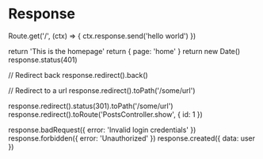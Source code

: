 # Response

Route.get('/', (ctx) => {
  ctx.response.send('hello world')
})

return 'This is the homepage'
return { page: 'home' }
return new Date()
response.status(401)

// Redirect back
response.redirect().back()

// Redirect to a url
response.redirect().toPath('/some/url')

response.redirect().status(301).toPath('/some/url')
response.redirect().toRoute('PostsController.show', { id: 1 })

response.badRequest({ error: 'Invalid login credentials' })
response.forbidden({ error: 'Unauthorized' })
response.created({ data: user })